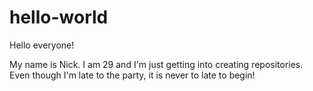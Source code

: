 # hello-world

Hello everyone!

My name is Nick.  I am 29 and I'm just getting into creating repositories.  Even though I'm late to the party, it is never to late to begin!
